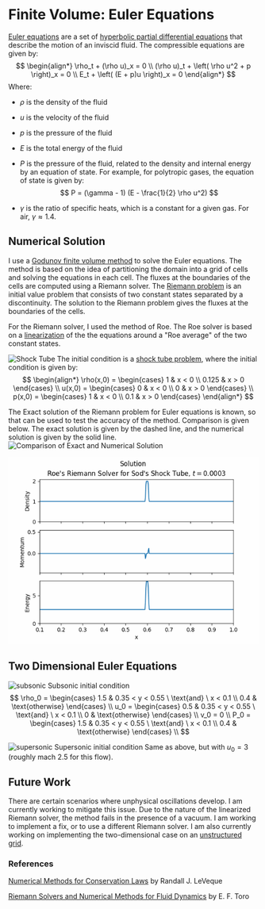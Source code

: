 <script type="text/x-mathjax-config">
  MathJax.Hub.Config({
    tex2jax: {
      inlineMath: [ ['$','$'], ["\\(","\\)"] ],
      processEscapes: true
    }
  });
</script>
    
<script type="text/javascript"
        src="https://cdn.mathjax.org/mathjax/latest/MathJax.js?config=TeX-AMS-MML_HTMLorMML">
</script>

# Finite Volume: Euler Equations

[Euler equations](https://en.wikipedia.org/wiki/Euler_equations_(fluid_dynamics)) are a set of [hyperbolic partial differential equations](https://en.wikipedia.org/wiki/Hyperbolic_partial_differential_equation) that describe the motion of an inviscid fluid. The compressible equations are given by:
$$
\begin{align*}
\rho_t + (\rho u)_x  = 0 \\
(\rho u)_t + \left( \rho u^2 + p \right)_x = 0 \\
E_t + \left( (E + p)u \right)_x = 0
\end{align*}
$$
Where:
- $\rho$ is the density of the fluid
- $u$ is the velocity of the fluid
- $p$ is the pressure of the fluid
- $E$ is the total energy of the fluid
- $P$ is the pressure of the fluid, related to the density and internal energy by an equation of state. For example, for polytropic gases, the equation of state is given by:
$$
P = (\gamma - 1) (E - \frac{1}{2} \rho u^2)
$$

- $\gamma$ is the ratio of specific heats, which is a constant for a given gas. For air, $\gamma \approx 1.4$.

## Numerical Solution
I use a [Godunov finite volume method](https://en.wikipedia.org/wiki/Godunov%27s_scheme) to solve the Euler equations. The method is based on the idea of partitioning the domain into a grid of cells and solving the equations in each cell. The fluxes at the boundaries of the cells are computed using a Riemann solver. The [Riemann problem](https://en.wikipedia.org/wiki/Riemann_problem) is an initial value problem that consists of two constant states separated by a discontinuity. The solution to the Riemann problem gives the fluxes at the boundaries of the cells.

For the Riemann solver, I used the method of Roe. The Roe solver is based on a [linearization](https://en.wikipedia.org/wiki/Linearization) of the the equations around a "Roe average" of the two constant states.

![Shock Tube](shock_tube.gif)
The initial condition is a [shock tube problem](https://en.wikipedia.org/wiki/Sod_shock_tube), where the initial condition is given by:
$$
\begin{align*}
\rho(x,0) = \begin{cases} 1 & x < 0 \\ 0.125 & x > 0 \end{cases} \\
u(x,0) = \begin{cases} 0 & x < 0 \\ 0 & x > 0 \end{cases} \\
p(x,0) = \begin{cases} 1 & x < 0 \\ 0.1 & x > 0 \end{cases}
\end{align*}
$$

The Exact solution of the Riemann problem for Euler equations is known, so that can be used to test the accuracy of the method. Comparison is given below. The exact solution is given by the dashed line, and the numerical solution is given by the solid line.
![Comparison of Exact and Numerical Solution](shock_compare.gif)

![Pressure Spike](pressure_spike_dense.gif)

## Two Dimensional Euler Equations

![subsonic](subsonic_inflow.gif)
Subsonic initial condition
$$
\rho_0 = \begin{cases} 1.5 & 0.35 < y < 0.55 \ \text{and} \ x < 0.1 \\ 0.4 & \text{otherwise} \end{cases} \\
u_0 = \begin{cases} 0.5 & 0.35 < y < 0.55 \ \text{and} \ x < 0.1 \\ 0 & \text{otherwise} \end{cases} \\
v_0 = 0 \\
P_0 = \begin{cases} 1.5 & 0.35 < y < 0.55 \ \text{and} \ x < 0.1 \\ 0.4 & \text{otherwise} \end{cases} \\
$$

![supersonic](supersonic_inflow.gif)
Supersonic initial condition
Same as above, but with $u_0 = 3$ (roughly mach 2.5 for this flow).

## Future Work

There are certain scenarios where unphysical oscillations develop. I am currently working to mitigate this issue. Due to the nature of the linearized Riemann solver, the method fails in the presence of a vacuum. I am working to implement a fix, or to use a different Riemann solver. I am also currently working on implementing the two-dimensional case on an [unstructured grid](https://en.wikipedia.org/wiki/Unstructured_grid).

### References

[Numerical Methods for Conservation Laws](https://link.springer.com/book/10.1007/978-3-0348-8629-1) by Randall J. LeVeque

[Riemann Solvers and Numerical Methods for Fluid Dynamics](https://link.springer.com/book/10.1007/b79761) by E. F. Toro
